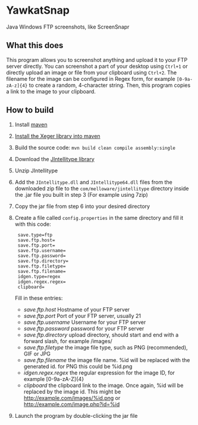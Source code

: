YawkatSnap
==========

Java Windows FTP screenshots, like ScreenSnapr

What this does
--------------

This program allows you to screenshot anything and upload it to your FTP server directly. You can screenshot a part of your desktop using `Ctrl+1` or directly upload an image or file from your clipboard using `Ctrl+2`. The filename for the image can be configured in Regex form, for example `[0-9a-zA-z]{4}` to create a random, 4-character string. Then, this program copies a link to the image to your clipboard.

How to build
------------

1. Install [maven](http://maven.apache.org/)
2. [Install the Xeger library into maven](http://www.hrupin.com/2012/01/how-to-use-xeger-lib-with-maven)
3. Build the source code: `mvn build clean compile assembly:single`
4. Download the [JIntellitype library](https://code.google.com/p/jintellitype/downloads/detail?name=jintellitype-1.3.7-dist.zip&can=2&q=)
5. Unzip JIntellitype
6. Add the `JIntellitype.dll` and `JIntellitype64.dll` files from the downloaded zip file to the `com/melloware/jintellitype` directory inside the .jar file you built in step 3 (For example using 7zip)
7. Copy the jar file from step 6 into your desired directory
8. Create a file called `config.properties` in the same directory and fill it with this code:
        
        save.type=ftp
        save.ftp.host=
        save.ftp.port=
        save.ftp.username=
        save.ftp.password=
        save.ftp.directory=
        save.ftp.filetype=
        save.ftp.filename=
        idgen.type=regex
        idgen.regex.regex=
        clipboard=

    Fill in these entries:
    * _save.ftp.host_ Hostname of your FTP server
    * _save.ftp.port_ Port of your FTP server, usually 21
    * _save.ftp.username_ Username for your FTP server
    * _save.ftp.password_ password for your FTP server
    * _save.ftp.directory_ upload directory, should start and end with a forward slash, for example /images/
    * _save.ftp.filetype_ the image file type, such as PNG (recommended), GIF or JPG
    * _save.ftp.filename_ the image file name. %id will be replaced with the generated id. for PNG this could be %id.png
    * _idgen.regex.regex_ the regular expression for the image ID, for example [0-9a-zA-Z]{4}
    * _clipboard_ the clipboard link to the image. Once again, %id will be replaced by the image id. This might be http://example.com/images/%id.png or http://example.com/image.php?id=%id
9. Launch the program by double-clicking the jar file
